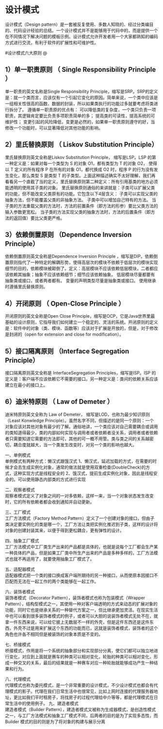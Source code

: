 # 设计模式

设计模式（Design pattern）是一套被反复使用、多数人知晓的、经过分类编目的、代码设计经验的总结。一个设计模式并不是能够用于代码中的，而是提供一个在不同情况下解决问题的模板示例。设计模式允许开发者用一个大家都熟知的编码方式进行交流，有利于软件的扩展性和可维护性。

#设计模式六大原则
@
 
<h2> 1）单一职责原则 （ Single Responsibility Principle ）</h2>
单一职责的英文名称是Single Responsibility Principle，缩写是SRP。SRP的定义是：就一个类而言，应该仅有一个引起它变化的原因。简单来说，一个类中应该是一组相关性很高的函数、数据的封装，所以如果类执行的功能过多就要考虑将类进行拆分了。 
	遵循单一职责原的优点有：
	可以降低类的复杂度，一个类只负责一项职责，其逻辑肯定要比负责多项职责简单的多；
	提高类的可读性，提高系统的可维护性；
	变更引起的风险降低，变更是必然的，如果单一职责原则遵守的好，当修改一个功能时，可以显著降低对其他功能的影响。
     <h2> 2）里氏替换原则 （ Liskov Substitution Principle）</h2> 
里氏替换原则英文全称是Liskov Substitution Principle， 缩写是LSP。LSP 的第一种定义是：如果对每一个类型为 S 的对象 O1，都有类型为 T 的对象 O2， 使得以 T 定义的所有程序 P 在所有的对象 O1，都代换成 O2 时，程序 P 的行为没有发生变化，那么类型 S 是类型 T 的子类型。上面这种描述确实不太好理解，我们再看看另一个直截了当的定义，里氏替换原则第二种定义：所有引用基类的地方必须能透明的使用其子类的对象。 
	 里氏替换原则通俗的来讲就是：子类可以扩展父类的功能，但不能改变父类原有的功能。它包含以下4层含义：
	子类可以实现父类的抽象方法，但不能覆盖父类的非抽象方法。
	子类中可以增加自己特有的方法。
	当子类的方法重载父类的方法时，方法的前置条件（即方法的形参）要比父类方法的输入参数更宽松。
	当子类的方法实现父类的抽象方法时，方法的后置条件（即方法的返回值）要比父类更严格。
     <h2> 3）依赖倒置原则 （Dependence Inversion Principle）</h2> 
依赖倒置原则英文全称是Dependence Inversion Principle ，缩写是DIP。依赖倒置原则指代了一种特定的解耦形势，使得高层次的模块不依赖于低层次的模块实现细节的目的，依赖模块被颠倒了。定义：高层模块不应该依赖低层模块，二者都应该依赖其抽象；抽象不应该依赖细节；细节应该依赖抽象。
	低层模块尽量都要有抽象类或接口，或者两者都有。
	变量的声明类型尽量是抽象类或接口。
	使用继承时遵循里氏替换原则。
     <h2> 4）开闭原则 （ Open-Close Principle ）</h2> 
开闭原则的英文全称是Open Close Principle，缩写是OCP，它是Java世界里最基础的设计原则，它指导我们如何建立一个稳定的、灵活的系统。开闭原则的定义是：软件中的对象（类、模块、函数等）应该对于扩展是开放的，但是，对于修改是封闭的（open for extension and close for modification）。
     <h2> 5）接口隔离原则 （Interface Segregation Principle）</h2> 
接口隔离原则英文全称是 InterfaceSegregation Principles，缩写是ISP。ISP 的定义是：客户端不应该依赖它不需要的接口。另一种定义是：类间的依赖关系应该建立在最小的接口上。
     <h2> 6）迪米特原则 （ Law of Demeter ）</h2> 
迪米特原则英文全称为 Law of Demeter， 缩写是LOD，也称为最少知识原则（Least Konwledge Principle）。虽然名字不同，但描述的是同一个原则：一个对象应该对其他对象有最少的了解。通俗地讲，一个类应该对自己需要耦合或调用的类知道得最少，类的内部如何实现与调用者或者依赖者没关系，调用者或者依赖者只需要知道它需要的方法即可，其他的可一概不用管。类与类之间的关系越密切，耦合度就越大，当一个类发生改变时，对另一个类的影响也越大。


一、单例模式<br>
	单例模式有两种方式：懒汉式跟饿汉式
	1、懒汉式，延迟加载的方式，在需要的时候才会去生成实例化对象，通常的做法就是使用双重检查(DoubleCheck)的方式，这种实现方式是线程安全的
	2、饿汉式，提前生成实例化对象，因此是线程安全的。可以使用静态内部类的方式进行实现
	
二、观察者模式<br>
	观察者模式定义了对象之间的一对多依赖，这样一来，当一个对象状态发生改变时，它的所有依赖者都会收到通知并自动更新。

三、工厂模式<br>
	工厂方法模式（Factory Method Pattern）定义了一个创建对象的接口，但由子类决定要实例化的类是哪一个，工厂方法让类把实例化推迟到子类，这样的设计将对象的创建封装其来，以便于得到更松耦合，更有弹性的设计。

四、抽象工厂模式<br>
	工厂方法模式中工厂类生产出来的产品都是具体的，也就是说每个工厂都会生产某一种具体的产品，但是如果工厂类中所生产出来的产品是多种多样的，工厂方法模式也就不再适用了，就要使用抽象工厂模式了。 
	
五、适配器模式<br>
	适配器模式把一个类的接口换成客户端所期待的另一种接口，从而使原本因接口不匹配而无法在一起工作的两个类能够在一起工作。 
	
六、装饰者模式<br>
	装饰者模式（Decorator Pattern），装饰者模式也称为包装模式（Wrapper Pattern），结构型模式之一，其使用一种对客户端透明的方式来动态的扩展对象的功能，同时它也是继承关系的一种替代方案之一，但比继承更加灵活。在现实生活中也可以看到很多装饰者模式的例子，或者可以大胆的说装饰者模式无处不在，就拿一件东西来说，可以给它披上无数层不一样的外壳，但是这件东西还是这件东西，外壳不过是用来扩展这个东西的功能而已，这就是装饰者模式，装饰者的这个角色也许各不相同但是被装饰的对象本质是不变的。 
	
七、桥接模式<br>
	桥接模式，作用是将一个系统的抽象部分和实现部分分离，使它们都可以独立地进行变化，对应到上面就是赛车的种类可以相对变化，轮胎的种类可以相对变化，形成一种交叉的关系，最后的结果就是一种赛车对应一种轮胎就能够成功产生一种结果和行为。
	
八、代理模式<br>
	代理模式也称为委托模式，是一个非常重要的设计模式，不少设计模式也都会有代理模式的影子。代理在我们日常生活中也很常见，比如上网时连接的代理服务器地址，更比如我们平时租房子，将找房子的过程代理给中介等等，都是代理模式在日常生活中的使用例子。
九、建造者模式<br>
	 建造者模式（Builder Pattern），建造者模式又被称为生成器模式，是创造性模式之一，与工厂方法模式和抽象工厂模式不同，后两者的目的是为了实现多态性，而 Builder 模式的目的则是为了将对象的构建与展示分离